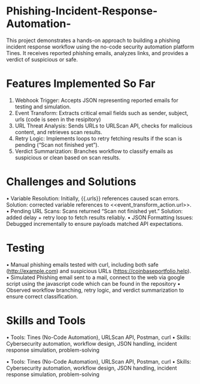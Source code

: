 # Phishing-Incident-Response-Automation-
This project demonstrates a hands-on approach to building a phishing incident response workflow using the no-code security automation platform Tines. It receives reported phishing emails, analyzes links, and provides a verdict of suspicious or safe.

# Features Implemented So Far
1.	Webhook Trigger: Accepts JSON representing reported emails for testing and simulation.
2.	Event Transform: Extracts critical email fields such as sender, subject, urls (code is seen in the resipitory)
3.	URL Threat Analysis: Sends URLs to URLScan API, checks for malicious content, and retrieves scan results.
4.	Retry Logic: Implements loops to retry fetching results if the scan is pending (“Scan not finished yet”).
5.	Verdict Summarization: Branches workflow to classify emails as suspicious or clean based on scan results.
   
# Challenges and Solutions
•	Variable Resolution: Initially, {{.urls}} references caused scan errors. Solution: corrected variable references to <<event_transform_action.url>>.
•	Pending URL Scans: Scans returned “Scan not finished yet.” Solution: added delay + retry loop to fetch results reliably.
•	JSON Formatting Issues: Debugged incrementally to ensure payloads matched API expectations.

# Testing
•	Manual phishing emails tested with curl,  including both safe (http://example.com) and suspicious URLs (https://coinbaseportfolio.help).
•	Simulated Phishing email sent to a mail, connect to the web via google script using the javascript code which can be found in the repository
•	Observed workflow branching, retry logic, and verdict summarization to ensure correct classification.

# Skills and Tools
•	Tools: Tines (No-Code Automation), URLScan API, Postman, curl
•	Skills: Cybersecurity automation, workflow design, JSON handling, incident response simulation, problem-solving

•	Tools: Tines (No-Code Automation), URLScan API, Postman, curl
•	Skills: Cybersecurity automation, workflow design, JSON handling, incident response simulation, problem-solving
